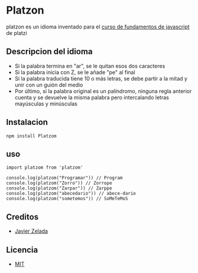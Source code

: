 # Platzon

platzon es un idioma inventado para el [curso de fundamentos de javascript](https://platzi.com/js) de platzi

## Descripcion del idioma
- Si la palabra termina en "ar", se le quitan esos dos caracteres
- Si la palabra inicia con Z, se le añade "pe" al final
- Si la palabra traducida tiene 10 o más letras, se debe partir a la mitad y unir con un guión del medio
- Por último, si la palabra original es un palíndromo, ninguna regla anterior cuenta y se devuelve la misma palabra pero intercalando letras mayúsculas y minúsculas

## Instalacion

```
npm install Platzom
```

## uso

```
import platzom from 'platzom'

console.log(platzom("Programar")) // Program
console.log(platzom("Zorro")) // Zorrope
console.log(platzom("Zarpar")) // Zarppe
console.log(platzom("abecedario")) // abece-dario
console.log(platzom("sometemos")) // SoMeTeMoS
```

## Creditos
- [Javier Zelada](https://twitter.com/javazelada1)

## Licencia
- [MIT](https://opensource.org/licenses/MIT)

